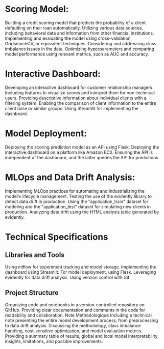 # Scoring Model:

Building a credit scoring model that predicts the probability of a client defaulting on their loan automatically. Utilizing various data sources, including behavioral data and information from other financial institutions. Implementing and evaluating the model using cross-validation, GridsearchCV, or equivalent techniques. Considering and addressing class imbalance issues in the data. Optimizing hyperparameters and comparing model performance using relevant metrics, such as AUC and accuracy.

# Interactive Dashboard:

Developing an interactive dashboard for customer relationship managers. Including features to visualize scores and interpret them for non-technical users. Providing descriptive information about individual clients with a filtering system. Enabling the comparison of client information to the entire client base or similar groups. Using Streamlit for implementing the dashboard.

# Model Deployment:

Deploying the scoring prediction model as an API using Flask. Deploying the interactive dashboard on a platform like Amazon EC2. Ensuring the API is independent of the dashboard, and the latter queries the API for predictions.

# MLOps and Data Drift Analysis:

Implementing MLOps practices for automating and industrializing the model's lifecycle management. Testing the use of the evidently library to detect data drift in production. Using the "application_train" dataset for modeling and the "application_test" dataset for simulating new clients in production. Analyzing data drift using the HTML analysis table generated by evidently.

# Technical Specifications

## Libraries and Tools

Using mlflow for experiment tracking and model storage. Implementing the dashboard using Streamlit. For model deployment, using Flask. Leveraging evidently for data drift analysis. Using version control with Git.

## Project Structure

Organizing code and notebooks in a version-controlled repository on GitHub. Providing clear documentation and comments in the code for readability and collaboration. Note Methodologique Including a technical note presenting the entire model development process, from preprocessing to data drift analysis. Discussing the methodology, class imbalance handling, cost-sensitive optimization, and model evaluation metrics. Providing a summary table of results, global and local model interpretability insights, limitations, and possible improvements.
